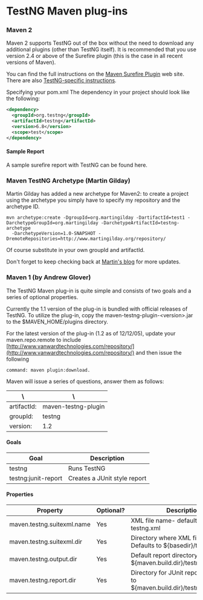# TestNG Maven plug-ins

### Maven 2

Maven 2 supports TestNG out of the box without the need to download any additional plugins (other than TestNG itself). It is recommended that you use version 2.4 or above of the Surefire plugin (this is the case in all recent versions of Maven).

You can find the full instructions on the [Maven Surefire Plugin](http://maven.apache.org/plugins/maven-surefire-plugin/) web site. There are also [TestNG-specific instructions](http://maven.apache.org/plugins/maven-surefire-plugin/examples/testng.html).

Specifying your pom.xml
The dependency in your project should look like the following:
```xml
<dependency>
  <groupId>org.testng</groupId>
  <artifactId>testng</artifactId>
  <version>6.8</version>
  <scope>test</scope>
</dependency>
```

#### Sample Report

A sample surefire report with TestNG can be found here.


### Maven TestNG Archetype (Martin Gilday)
Martin Gilday has added a new archetype for Maven2: to create a project using the archetype you simply have to specify my repository and the archetype ID.

```
mvn archetype:create -DgroupId=org.martingilday -DartifactId=test1 -DarchetypeGroupId=org.martingilday -DarchetypeArtifactId=testng-archetype
  -DarchetypeVersion=1.0-SNAPSHOT -DremoteRepositories=http://www.martingilday.org/repository/
``` 

Of course substitute in your own groupId and artifactId.

Don't forget to keep checking back at [Martin's blog](http://www.martingilday.org/updates/Maven+TestNG+Archetype) for more updates.



### Maven 1 (by Andrew Glover)
The TestNG Maven plug-in is quite simple and consists of two goals and a series of optional properties.

Currently the 1.1 version of the plug-in is bundled with official releases of TestNG. To utilize the plug-in, copy the maven-testng-plugin-&lt;version&gt;.jar to the $MAVEN_HOME/plugins directory.

For the latest version of the plug-in (1.2 as of 12/12/05), update your maven.repo.remote to include [http://www.vanwardtechnologies.com/repository/](http://www.vanwardtechnologies.com/repository/) and then issue the following 

``` 
command: maven plugin:download. 
``` 
Maven will issue a series of questions, answer them as follows:

\ | \
---|---
artifactId:|	maven-testng-plugin
groupId:|testng
version:|	1.2


#### Goals
Goal |	Description
----|----
testng	| Runs TestNG
testng:junit-report	| Creates a JUnit style report


#### Properties

Property |	Optional?	| Description
-----|----|----
maven.testng.suitexml.name|	Yes	|XML file name- defaults to testng.xml
maven.testng.suitexml.dir	|Yes|	Directory where XML file lives. Defaults to ${basedir}/test/conf
maven.testng.output.dir	|Yes|	Default report directory. Defaults to ${maven.build.dir}/testng-output
maven.testng.report.dir	|Yes|	Directory for JUnit reports. Defaults to ${maven.build.dir}/testngJunitReport